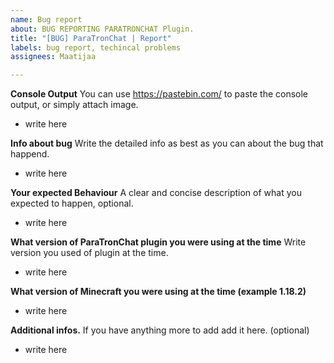 ```yaml
---
name: Bug report
about: BUG REPORTING PARATRONCHAT Plugin.
title: "[BUG] ParaTronChat | Report"
labels: bug report, techincal problems
assignees: Maatijaa

---
```


**Console Output**
You can use https://pastebin.com/ to paste the console output, or simply attach image.

- write here

**Info about bug**
Write the detailed info as best as you can about the bug that happend.

- write here

**Your expected Behaviour**
A clear and concise description of what you expected to happen, optional.

- write here

**What version of ParaTronChat plugin you were using at the time**
Write version you used of plugin at the time.

- write here

**What version of Minecraft you were using at the time (example 1.18.2)**

- write here

**Additional infos.**
If you have anything more to add add it here. (optional)

- write here
